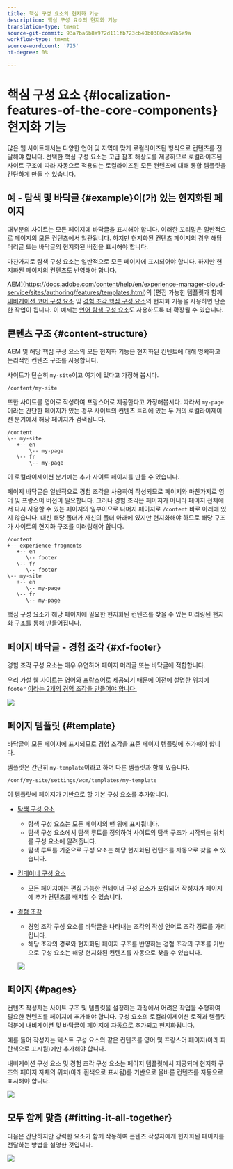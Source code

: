 ```yaml
---
title: 핵심 구성 요소의 현지화 기능
description: 핵심 구성 요소의 현지화 기능
translation-type: tm+mt
source-git-commit: 93a7ba6b8a972d111fb723cb40b0380cea9b5a9a
workflow-type: tm+mt
source-wordcount: '725'
ht-degree: 0%

---
```



# 핵심 구성 요소 {#localization-features-of-the-core-components} 현지화 기능

많은 웹 사이트에서는 다양한 언어 및 지역에 맞게 로컬라이즈된 형식으로 컨텐츠를 전달해야 합니다. 선택한 핵심 구성 요소는 고급 참조 해상도를 제공하므로 로컬라이즈된 사이트 구조에 따라 자동으로 적용되는 로컬라이즈된 모든 컨텐츠에 대해 통합 템플릿을 간단하게 만들 수 있습니다.

## 예 - 탐색 및 바닥글 {#example}이(가) 있는 현지화된 페이지

대부분의 사이트는 모든 페이지에 바닥글을 표시해야 합니다. 이러한 꼬리말은 일반적으로 페이지의 모든 컨텐츠에서 일관됩니다. 하지만 현지화된 컨텐츠 페이지의 경우 해당 머리글 또는 바닥글의 현지화된 버전을 표시해야 합니다.

마찬가지로 탐색 구성 요소는 일반적으로 모든 페이지에 표시되어야 합니다. 하지만 현지화된 페이지의 컨텐츠도 반영해야 합니다.

AEM](https://docs.adobe.com/content/help/en/experience-manager-cloud-service/sites/authoring/features/templates.html)의 [편집 가능한 템플릿과 함께 [내비게이션 코어 구성 요소](/help/components/navigation.md) 및 [경험 조각 핵심 구성 요소](/help/components/experience-fragment.md)의 현지화 기능을 사용하면 단순한 작업이 됩니다. 이 예제는 [언어 탐색 구성 요소](/help/components/language-navigation.md)도 사용하도록 더 확장될 수 있습니다.

## 콘텐츠 구조 {#content-structure}

AEM 및 해당 핵심 구성 요소의 모든 현지화 기능은 현지화된 컨텐트에 대해 명확하고 논리적인 컨텐츠 구조를 사용합니다.

사이트가 단순히 `my-site`이고 여기에 있다고 가정해 봅시다.

```
/content/my-site
```

또한 사이트를 영어로 작성하여 프랑스어로 제공한다고 가정해봅시다. 따라서 `my-page`이라는 간단한 페이지가 있는 경우 사이트의 컨텐츠 트리에 있는 두 개의 로컬라이제이션 분기에서 해당 페이지가 검색됩니다.

```
/content
\-- my-site
   +-- en
       \-- my-page
   \-- fr
       \-- my-page
```

이 로컬라이제이션 분기에는 추가 사이트 페이지를 만들 수 있습니다.

페이지 바닥글은 일반적으로 경험 조각을 사용하여 작성되므로 페이지와 마찬가지로 영어 및 프랑스어 버전이 필요합니다. 그러나 경험 조각은 페이지가 아니라 페이지 전체에서 다시 사용할 수 있는 페이지의 일부이므로 나머지 페이지로 `/content` 바로 아래에 있지 않습니다. 대신 해당 폴더가 자신의 폴더 아래에 있지만 현지화해야 하므로 해당 구조가 사이트의 현지화 구조를 미러링해야 합니다.

```
/content
+-- experience-fragments
   +-- en
      \-- footer
   \-- fr
      \-- footer
\-- my-site
   +-- en
      \-- my-page
   \-- fr
      \-- my-page
```

핵심 구성 요소가 해당 페이지에 필요한 현지화된 컨텐츠를 찾을 수 있는 미러링된 현지화 구조를 통해 만들어집니다.

## 페이지 바닥글 - 경험 조각 {#xf-footer}

경험 조각 구성 요소는 매우 유연하며 페이지 머리글 또는 바닥글에 적합합니다.

우리 가설 웹 사이트는 영어와 프랑스어로 제공되기 때문에 이전에 설명한 위치에 `footer` [이라는 2개의 경험 조각을 만들어야 합니다.](#content-structure)

![](/help/assets/screen-shot-2019-09-09-11.08.28.png)

## 페이지 템플릿 {#template}

바닥글이 모든 페이지에 표시되므로 경험 조각을 표준 페이지 템플릿에 추가해야 합니다.

템플릿은 간단히 `my-template`이라고 하며 다른 템플릿과 함께 있습니다.

```
/conf/my-site/settings/wcm/templates/my-template
```

이 템플릿에 페이지가 기반으로 할 기본 구성 요소를 추가합니다.

* [탐색 구성 요소](/help/components/navigation.md)
   * 탐색 구성 요소는 모든 페이지의 맨 위에 표시됩니다.
   * 탐색 구성 요소에서 탐색 루트를 정의하여 사이트의 탐색 구조가 시작되는 위치를 구성 요소에 알려줍니다.
   * 탐색 루트를 기준으로 구성 요소는 해당 현지화된 컨텐츠를 자동으로 찾을 수 있습니다.
* [컨테이너 구성 요소](/help/components/container.md)
   * 모든 페이지에는 편집 가능한 컨테이너 구성 요소가 포함되어 작성자가 페이지에 추가 컨텐츠를 배치할 수 있습니다.
* [경험 조각](/help/components/experience-fragment.md)
   * 경험 조각 구성 요소를 바닥글을 나타내는 조각의 작성 언어로 조각 경로를 가리킵니다.
   * 해당 조각의 경로와 현지화된 페이지 구조를 반영하는 경험 조각의 구조를 기반으로 구성 요소는 해당 현지화된 컨텐츠를 자동으로 찾을 수 있습니다.

   ![](/help/assets/screen-shot-2019-09-09-11.20.10.png)

## 페이지 {#pages}

컨텐츠 작성자는 사이트 구조 및 템플릿을 설정하는 과정에서 어려운 작업을 수행하여 필요한 컨텐츠를 페이지에 추가해야 합니다. 구성 요소의 로컬라이제이션 로직과 템플릿 덕분에 내비게이션 및 바닥글이 페이지에 자동으로 추가되고 현지화됩니다.

예를 들어 작성자는 텍스트 구성 요소와 같은 컨텐츠를 영어 및 프랑스어 페이지(아래 파란색으로 표시됨)에만 추가해야 합니다.

내비게이션 구성 요소 및 경험 조각 구성 요소는 페이지 템플릿에서 제공되며 현지화 구조와 페이지 자체의 위치(아래 흰색으로 표시됨)를 기반으로 올바른 컨텐츠를 자동으로 표시해야 합니다.

![](/help/assets/screen-shot-2019-09-09-11.22.14.png)

## 모두 함께 맞춤 {#fitting-it-all-together}

다음은 간단하지만 강력한 요소가 함께 작동하여 콘텐츠 작성자에게 현지화된 페이지를 전달하는 방법을 설명한 것입니다.

![](/help/assets/screen-shot-2019-09-09-11.27.58.png)
